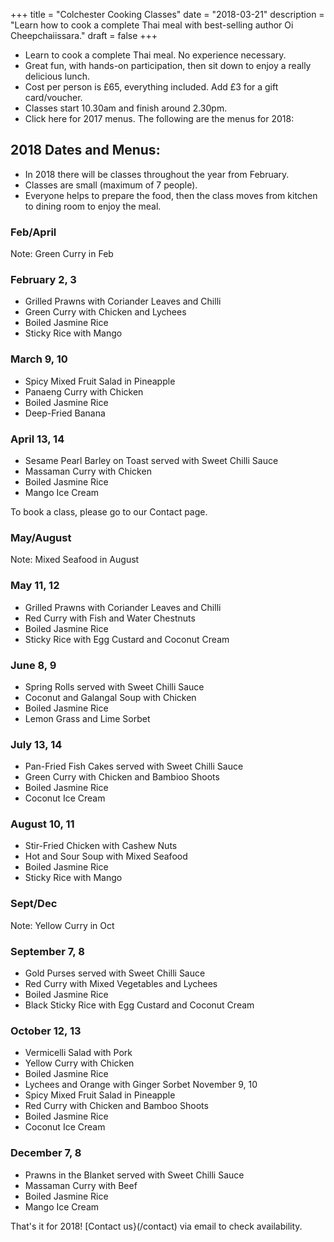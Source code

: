 +++
title = "Colchester Cooking Classes"
date = "2018-03-21"
description = "Learn how to cook a complete Thai meal with best-selling author Oi Cheepchaiissara."
draft = false
+++

- Learn to cook a complete Thai meal. No experience necessary.
- Great fun, with hands-on participation, then sit down to enjoy a really delicious lunch.
- Cost per person is £65, everything included. Add £3 for a gift card/voucher.
- Classes start 10.30am and finish around 2.30pm.
- Click here for 2017 menus. The following are the menus for 2018:

## 2018 Dates and Menus:
- In 2018 there will be classes throughout the year from February.
- Classes are small (maximum of 7 people).
- Everyone helps to prepare the food, then the class moves from kitchen to dining room to enjoy the meal.

### Feb/April
Note: Green Curry in Feb

### February 2, 3
* Grilled Prawns with Coriander Leaves and Chilli
* Green Curry with Chicken and Lychees
* Boiled Jasmine Rice
* Sticky Rice with Mango

### March 9, 10
* Spicy Mixed Fruit Salad in Pineapple
* Panaeng Curry with Chicken
* Boiled Jasmine Rice
* Deep-Fried Banana

### April 13, 14
* Sesame Pearl Barley on Toast served with Sweet Chilli Sauce
* Massaman Curry with Chicken
* Boiled Jasmine Rice
* Mango Ice Cream

To book a class, please go to our Contact page.

### May/August
Note: Mixed Seafood in August

### May 11, 12
* Grilled Prawns with Coriander Leaves and Chilli
* Red Curry with Fish and Water Chestnuts
* Boiled Jasmine Rice
* Sticky Rice with Egg Custard and Coconut Cream

### June 8, 9
* Spring Rolls served with Sweet Chilli Sauce
* Coconut and Galangal Soup with Chicken
* Boiled Jasmine Rice
* Lemon Grass and Lime Sorbet

### July 13, 14
* Pan-Fried Fish Cakes served with Sweet Chilli Sauce
* Green Curry with Chicken and Bambioo Shoots
* Boiled Jasmine Rice
* Coconut Ice Cream

### August 10, 11
* Stir-Fried Chicken with Cashew Nuts
* Hot and Sour Soup with Mixed Seafood
* Boiled Jasmine Rice
* Sticky Rice with Mango

### Sept/Dec
Note: Yellow Curry in Oct

### September 7, 8
* Gold Purses served with Sweet Chilli Sauce
* Red Curry with Mixed Vegetables and Lychees
* Boiled Jasmine Rice
* Black Sticky Rice with Egg Custard and Coconut Cream

### October 12, 13
* Vermicelli Salad with Pork
* Yellow Curry with Chicken
* Boiled Jasmine Rice
* Lychees and Orange with Ginger Sorbet
November 9, 10
* Spicy Mixed Fruit Salad in Pineapple
* Red Curry with Chicken and Bamboo Shoots
* Boiled Jasmine Rice
* Coconut Ice Cream

### December 7, 8
* Prawns in the Blanket served with Sweet Chilli Sauce
* Massaman Curry with Beef
* Boiled Jasmine Rice
* Mango Ice Cream

That's it for 2018! [Contact us}(/contact) via email to check availability.
